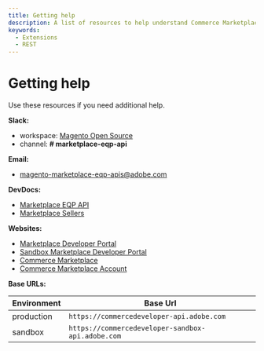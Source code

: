 ```yaml
---
title: Getting help
description: A list of resources to help understand Commerce Marketplace and its EQP APIs.
keywords:
  - Extensions
  - REST
---
```


# Getting help

Use these resources if you need additional help.

**Slack:**

-  workspace: [Magento Open Source](https://developer.adobe.com/open/magento/slack)
-  channel: **# marketplace-eqp-api**

**Email:**

-  <magento-marketplace-eqp-apis@adobe.com>

**DevDocs:**

-  [Marketplace EQP API](index.md)
-  [Marketplace Sellers](../../sellers/index.md)

**Websites:**

-  [Marketplace Developer Portal](https://commercedeveloper.adobe.com)
-  [Sandbox Marketplace Developer Portal](https://commercedeveloper-sandbox.adobe.com)
-  [Commerce Marketplace](https://commercemarketplace.adobe.com)
-  [Commerce Marketplace Account](https://account.magento.com)

**Base URLs:**

|Environment|Base Url|
|-----------|--------|
|production | `https://commercedeveloper-api.adobe.com`     |
|sandbox    | `https://commercedeveloper-sandbox-api.adobe.com` |
